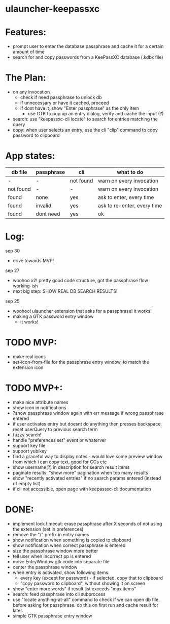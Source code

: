 ulauncher-keepassxc
===================

Features:
=========
- prompt user to enter the database passphrase and cache it for a certain amount of time
- search for and copy passwords from a KeePassXC database (.kdbx file)

The Plan:
=========
- on any invocation
	- check if need passphrase to unlock db
	- if unnecessary or have it cached, proceed
	- if dont have it, show "Enter passphrase" as the only item
		- use GTK to pop up an entry dialog, verify and cache the input (?)
- search: use "keepassxc-cli locate" to search for entries matching the query
- copy: when user selects an entry, use the cli "clip" command to copy password to clipboard

App states:
===========

db file    | passphrase | cli       | what to do
-----------|------------|-----------|-----------------------
-          | -          | not found | warn on every invocation
not found  | -          | -         | warn on every invocation
found      | none       | yes       | ask to enter, every time
found      | invalid    | yes       | ask to re-enter, every time
found      | dont need  | yes       | ok


Log:
====
sep 30
- drive towards MVP!

sep 27
- woohoo x2! pretty good code structure, got the passphrase flow working-ish
- next big step: SHOW REAL DB SEARCH RESULTS!

sep 25
- woohoo! ulauncher extension that asks for a passphrase! it works!
- making a GTK password entry window
	- it works!

TODO MVP:
=========
- make real icons
- set-icon-from-file for the passphrase entry window, to match the extension icon

TODO MVP+:
==========
- make nice attribute names
- show icon in notifications
- ?show passphrase window again with err message if wrong passphrase entered
- if user activates entry but doesnt do anything then presses backspace, reset userQuery to previous search term
- fuzzy search!
- handle "preferences set" event or whaterver
- support key file
- support yubikey
- find a graceful way to display notes - would love some preview window from which i can copy text, good for CCs etc
- show username(?) in description for search result items
- paginate results: "show more" pagination when too many results
- show "recently activated entries" if no search params entered (instead of empty list)
- if cli not accessible, open page with keepassxc-cli documentation

DONE:
=====
- implement lock timeout: erase passphrase after X seconds of not using the extension (set in preferences)
- remove the "/" prefix in entry names
- show notification when something is copied to clipboard
- show notification when correct passphrase is entered
- size the passphrase window more better
- tell user when incorrect pp is entered
- move EntryWindow gtk code into separate file
- center the passphrase window
- when entry is activated, show following items:
	- every key (except for password) - if selected, copy that to clipboard
	- "copy password to clipboard", without showing it on screen
- show "enter more words" if result list exceeds "max items"
- search: feed passphrase into cli subprocess
- use "locate anything-at-all" command to check if we can open db file, before asking for passphrase. do this on first run and cache result for later.
- simple GTK passphrase entry window

